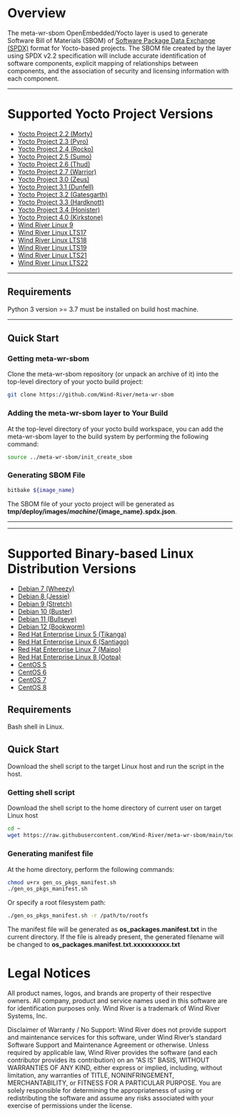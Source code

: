 # Overview
The meta-wr-sbom OpenEmbedded/Yocto layer is used to generate Software Bill of Materials (SBOM) of [Software Package Data Exchange (SPDX)](https://spdx.org/tools) format for Yocto-based projects. The SBOM file created by the layer using SPDX v2.2 specification will include accurate identification of software components, explicit mapping of relationships between components, and the association of security and licensing information with each component.

----------------------------------------------------------------------------------------
# Supported Yocto Project Versions
- [Yocto Project 2.2 (Morty)](https://www.yoctoproject.org/pipermail/yocto-announce/2016-November/000101.html)  
- [Yocto Project 2.3 (Pyro)](https://lists.yoctoproject.org/pipermail/yocto-announce/2017-May/000112.html)  
- [Yocto Project 2.4 (Rocko)](https://lists.yoctoproject.org/pipermail/yocto-announce/2017-October/000125.html)   
- [Yocto Project 2.5 (Sumo)](https://lists.yoctoproject.org/pipermail/yocto-announce/2018-May/000136.html)  
- [Yocto Project 2.6 (Thud)](https://lists.yoctoproject.org/pipermail/yocto-announce/2018-November/000147.html)  
- [Yocto Project 2.7 (Warrior)](https://lists.yoctoproject.org/pipermail/yocto/2019-May/045028.html)  
- [Yocto Project 3.0 (Zeus)](https://lists.yoctoproject.org/pipermail/yocto/2019-October/047111.html)
- [Yocto Project 3.1 (Dunfell)](https://lists.yoctoproject.org/g/yocto/message/49201)  
- [Yocto Project 3.2 (Gatesgarth)](https://lists.yoctoproject.org/g/yocto/message/51262)  
- [Yocto Project 3.3 (Hardknott)](https://lists.yoctoproject.org/g/yocto-announce/message/215)  
- [Yocto Project 3.4 (Honister)](https://lists.yoctoproject.org/g/yocto-announce/message/229)  
- [Yocto Project 4.0 (Kirkstone)](https://lists.yoctoproject.org/g/yocto/message/56902)	  
- [Wind River Linux 9](https://docs.windriver.com/category/os-wind_river_linux_9)
- [Wind River Linux LTS17](https://docs.windriver.com/category/os_linux_lts_17)
- [Wind River Linux LTS18](https://docs.windriver.com/category/os_linux_lts_18)
- [Wind River Linux LTS19](https://docs.windriver.com/category/os_linux_lts_19)
- [Wind River Linux LTS21](https://docs.windriver.com/category/os_linux_lts_21)
- [Wind River Linux LTS22](https://docs.windriver.com/category/os_linux_lts_22)


----------------------------------------------------------------------------------------
## Requirements
Python 3 version >= 3.7 must be installed on build host machine.  


----------------------------------------------------------------------------------------
## Quick Start
### Getting meta-wr-sbom
Clone the meta-wr-sbom repository (or unpack an archive of it) into the top-level directory of your yocto build project:
```bash
git clone https://github.com/Wind-River/meta-wr-sbom
```

### Adding the meta-wr-sbom layer to Your Build
At the top-level directory of your yocto build workspace, you can add the meta-wr-sbom layer to the build system by performing the following command:
```bash
source ../meta-wr-sbom/init_create_sbom
```

### Generating SBOM File
```bash
bitbake ${image_name}
```

The SBOM file of your yocto project will be generated as  **tmp/deploy/images/${machine}/${image_name}.spdx.json**.   
***************************************************************************************

***************************************************************************************

# Supported Binary-based Linux Distribution Versions
- [Debian 7 (Wheezy)](https://www.debian.org/releases/wheezy/)  
- [Debian 8 (Jessie)](https://www.debian.org/releases/jessie/)  
- [Debian 9 (Stretch)](https://www.debian.org/releases/stretch/)  
- [Debian 10 (Buster)](https://www.debian.org/releases/buster/)  
- [Debian 11 (Bullseye)](https://www.debian.org/releases/bullseye/)  
- [Debian 12 (Bookworm)](https://www.debian.org/releases/bookworm/)  
- [Red Hat Enterprise Linux 5 (Tikanga)](https://access.redhat.com/documentation/en-us/red_hat_enterprise_linux/5)  
- [Red Hat Enterprise Linux 6 (Santiago)](https://access.redhat.com/documentation/en-us/red_hat_enterprise_linux/6)  
- [Red Hat Enterprise Linux 7 (Maipo)](https://access.redhat.com/documentation/en-us/red_hat_enterprise_linux/7)  
- [Red Hat Enterprise Linux 8 (Ootpa)](https://access.redhat.com/documentation/en-us/red_hat_enterprise_linux/8)  
- [CentOS 5](https://wiki.centos.org/Manuals/ReleaseNotes/CentOS5.11)  
- [CentOS 6](https://wiki.centos.org/Manuals/ReleaseNotes/CentOS6.10)  
- [CentOS 7](https://wiki.centos.org/Manuals/ReleaseNotes/CentOS7.2003)  
- [CentOS 8](https://wiki.centos.org/Manuals/ReleaseNotes/CentOSLinux8)  

## Requirements
Bash shell in Linux.

## Quick Start
Download the shell script to the target Linux host and run the script in the host.

### Getting shell script
Download the shell script to the home directory of current user on target Linux host
```bash
cd ~
wget https://raw.githubusercontent.com/Wind-River/meta-wr-sbom/main/tools/gen_os_pkgs_manifest.sh
```

### Generating manifest file
At the home directory, perform the following commands:
```bash
chmod u+rx gen_os_pkgs_manifest.sh
./gen_os_pkgs_manifest.sh
```
Or specify a root filesystem path:
```bash
./gen_os_pkgs_manifest.sh -r /path/to/rootfs
```
The manifest file will be generated as  **os_packages.manifest.txt** in the current directory.
If the file is already present, the generated filename will be changed to **os_packages.manifest.txt.xxxxxxxxxx.txt**

# Legal Notices

All product names, logos, and brands are property of their respective owners. All company, 
product and service names used in this software are for identification purposes only. 
Wind River is a trademark of Wind River Systems, Inc.

Disclaimer of Warranty / No Support: Wind River does not provide support 
and maintenance services for this software, under Wind River’s standard 
Software Support and Maintenance Agreement or otherwise. Unless required 
by applicable law, Wind River provides the software (and each contributor 
provides its contribution) on an “AS IS” BASIS, WITHOUT WARRANTIES OF ANY 
KIND, either express or implied, including, without limitation, any warranties 
of TITLE, NONINFRINGEMENT, MERCHANTABILITY, or FITNESS FOR A PARTICULAR 
PURPOSE. You are solely responsible for determining the appropriateness of 
using or redistributing the software and assume any risks associated with 
your exercise of permissions under the license.


